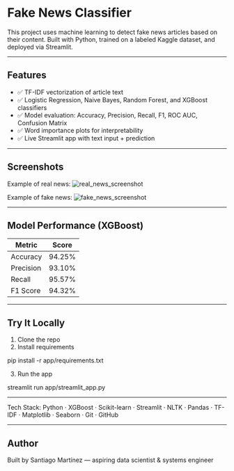 # Fake News Classifier

This project uses machine learning to detect fake news articles based on their content. Built with Python, trained on a labeled Kaggle dataset, and deployed via Streamlit.

---

## Features

- ✅ TF-IDF vectorization of article text
- ✅ Logistic Regression, Naive Bayes, Random Forest, and XGBoost classifiers
- ✅ Model evaluation: Accuracy, Precision, Recall, F1, ROC AUC, Confusion Matrix
- ✅ Word importance plots for interpretability
- ✅ Live Streamlit app with text input + prediction

---

## Screenshots

Example of real news:
![real_news_screenshot](https://github.com/user-attachments/assets/276e7437-90b7-47ad-9aee-c48e6e1b5444)

Example of fake news:
![fake_news_screenshot](https://github.com/user-attachments/assets/0d7ceaa5-c991-4dd5-accf-157c42ba1a01)

---

## Model Performance (XGBoost)

| Metric     | Score     |
|------------|-----------|
| Accuracy   | 94.25%    |
| Precision  | 93.10%    |
| Recall     | 95.57%    |
| F1 Score   | 94.32%    |


---

## Try It Locally

1. Clone the repo  
2. Install requirements  

pip install -r app/requirements.txt

3. Run the app  

streamlit run app/streamlit_app.py

---

Tech Stack: Python · XGBoost · Scikit-learn · Streamlit · NLTK · Pandas · TF-IDF · Matplotlib · Seaborn · Git · GitHub

---

## Author

Built by Santiago Martínez — aspiring data scientist & systems engineer
